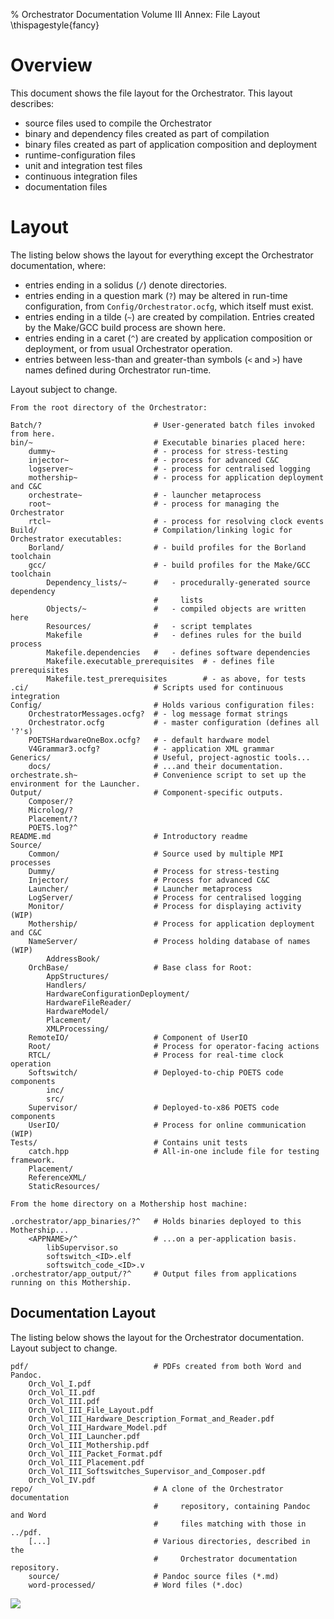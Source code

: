 % Orchestrator Documentation Volume III Annex: File Layout
\thispagestyle{fancy}

# Overview

This document shows the file layout for the Orchestrator. This layout
describes:

 - source files used to compile the Orchestrator
 - binary and dependency files created as part of compilation
 - binary files created as part of application composition and deployment
 - runtime-configuration files
 - unit and integration test files
 - continuous integration files
 - documentation files

# Layout

The listing below shows the layout for everything except the Orchestrator
documentation, where:

 - entries ending in a solidus (`/`) denote directories.
 - entries ending in a question mark (`?`) may be altered in run-time
   configuration, from `Config/Orchestrator.ocfg`, which itself must exist.
 - entries ending in a tilde (`~`) are created by compilation. Entries created
   by the Make/GCC build process are shown here.
 - entries ending in a caret (`^`) are created by application composition or
   deployment, or from usual Orchestrator operation.
 - entries between less-than and greater-than symbols (`<` and `>`) have names
   defined during Orchestrator run-time.

Layout subject to change.

```
From the root directory of the Orchestrator:

Batch/?                         # User-generated batch files invoked from here.
bin/~                           # Executable binaries placed here:
    dummy~                      # - process for stress-testing
    injector~                   # - process for advanced C&C
    logserver~                  # - process for centralised logging
    mothership~                 # - process for application deployment and C&C
    orchestrate~                # - launcher metaprocess
    root~                       # - process for managing the Orchestrator
    rtcl~                       # - process for resolving clock events
Build/                          # Compilation/linking logic for Orchestrator executables:
    Borland/                    # - build profiles for the Borland toolchain
    gcc/                        # - build profiles for the Make/GCC toolchain
        Dependency_lists/~      #   - procedurally-generated source dependency
                                #     lists
        Objects/~               #   - compiled objects are written here
        Resources/              #   - script templates
        Makefile                #   - defines rules for the build process
        Makefile.dependencies   #   - defines software dependencies
        Makefile.executable_prerequisites  # - defines file prerequisites
        Makefile.test_prerequisites        # - as above, for tests
.ci/                            # Scripts used for continuous integration
Config/                         # Holds various configuration files:
    OrchestratorMessages.ocfg?  # - log message format strings
    Orchestrator.ocfg           # - master configuration (defines all '?'s)
    POETSHardwareOneBox.ocfg?   # - default hardware model
    V4Grammar3.ocfg?            # - application XML grammar
Generics/                       # Useful, project-agnostic tools...
    docs/                       # ...and their documentation.
orchestrate.sh~                 # Convenience script to set up the environment for the Launcher.
Output/                         # Component-specific outputs.
    Composer/?
    Microlog/?
    Placement/?
    POETS.log?^
README.md                       # Introductory readme
Source/
    Common/                     # Source used by multiple MPI processes
    Dummy/                      # Process for stress-testing
    Injector/                   # Process for advanced C&C
    Launcher/                   # Launcher metaprocess
    LogServer/                  # Process for centralised logging
    Monitor/                    # Process for displaying activity (WIP)
    Mothership/                 # Process for application deployment and C&C
    NameServer/                 # Process holding database of names (WIP)
        AddressBook/
    OrchBase/                   # Base class for Root:
        AppStructures/
        Handlers/
        HardwareConfigurationDeployment/
        HardwareFileReader/
        HardwareModel/
        Placement/
        XMLProcessing/
    RemoteIO/                   # Component of UserIO
    Root/                       # Process for operator-facing actions
    RTCL/                       # Process for real-time clock operation
    Softswitch/                 # Deployed-to-chip POETS code components
        inc/
        src/
    Supervisor/                 # Deployed-to-x86 POETS code components
    UserIO/                     # Process for online communication (WIP)
Tests/                          # Contains unit tests
    catch.hpp                   # All-in-one include file for testing framework.
    Placement/
    ReferenceXML/
    StaticResources/

From the home directory on a Mothership host machine:

.orchestrator/app_binaries/?^   # Holds binaries deployed to this Mothership...
    <APPNAME>/^                 # ...on a per-application basis.
        libSupervisor.so
        softswitch_<ID>.elf
        softswitch_code_<ID>.v
.orchestrator/app_output/?^     # Output files from applications running on this Mothership.
```

## Documentation Layout

The listing below shows the layout for the Orchestrator documentation. Layout
subject to change.

```
pdf/                            # PDFs created from both Word and Pandoc.
    Orch_Vol_I.pdf
    Orch_Vol_II.pdf
    Orch_Vol_III.pdf
    Orch_Vol_III_File_Layout.pdf
    Orch_Vol_III_Hardware_Description_Format_and_Reader.pdf
    Orch_Vol_III_Hardware_Model.pdf
    Orch_Vol_III_Launcher.pdf
    Orch_Vol_III_Mothership.pdf
    Orch_Vol_III_Packet_Format.pdf
    Orch_Vol_III_Placement.pdf
    Orch_Vol_III_Softswitches_Supervisor_and_Composer.pdf
    Orch_Vol_IV.pdf
repo/                           # A clone of the Orchestrator documentation
                                #     repository, containing Pandoc and Word
                                #     files matching with those in ../pdf.
    [...]                       # Various directories, described in the
                                #     Orchestrator documentation repository.
    source/                     # Pandoc source files (*.md)
    word-processed/             # Word files (*.doc)
```

![](images/white_px.png)
